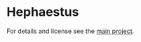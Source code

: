 # Hephaestus

For details and license see the [main project](https://github.com/TimZoet/Hephaestus).

